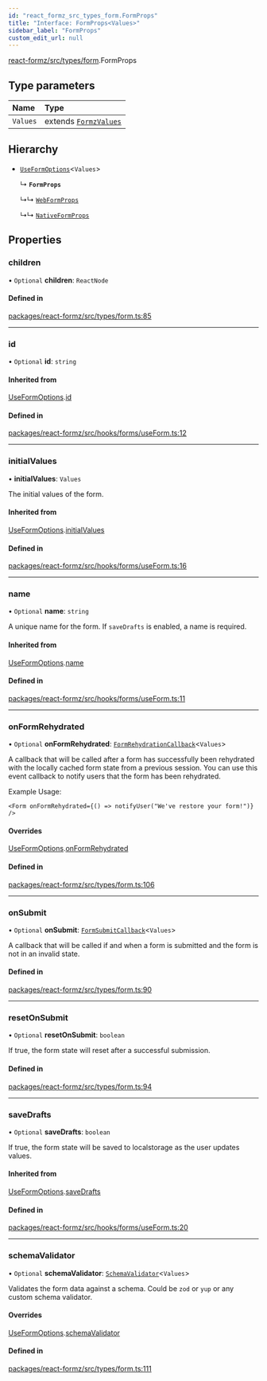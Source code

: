 ```yaml
---
id: "react_formz_src_types_form.FormProps"
title: "Interface: FormProps<Values>"
sidebar_label: "FormProps"
custom_edit_url: null
---
```


[react-formz/src/types/form](../modules/react_formz_src_types_form.md).FormProps

## Type parameters

| Name | Type |
| :------ | :------ |
| `Values` | extends [`FormzValues`](../modules/react_formz_src_types_form.md#formzvalues) |

## Hierarchy

- [`UseFormOptions`](react_formz_src_hooks_forms_useForm.UseFormOptions.md)<`Values`\>

  ↳ **`FormProps`**

  ↳↳ [`WebFormProps`](react_formz_web_src_components_Form_Form_types.WebFormProps.md)

  ↳↳ [`NativeFormProps`](react_formz_native_src_components_Form_Form_types.NativeFormProps.md)

## Properties

### children

• `Optional` **children**: `ReactNode`

#### Defined in

[packages/react-formz/src/types/form.ts:85](https://github.com/ZerryStack/react-formz/blob/main/packages/react-formz/src/types/form.ts#L85)

___

### id

• `Optional` **id**: `string`

#### Inherited from

[UseFormOptions](react_formz_src_hooks_forms_useForm.UseFormOptions.md).[id](react_formz_src_hooks_forms_useForm.UseFormOptions.md#id)

#### Defined in

[packages/react-formz/src/hooks/forms/useForm.ts:12](https://github.com/ZerryStack/react-formz/blob/main/packages/react-formz/src/hooks/forms/useForm.ts#L12)

___

### initialValues

• **initialValues**: `Values`

The initial values of the form.

#### Inherited from

[UseFormOptions](react_formz_src_hooks_forms_useForm.UseFormOptions.md).[initialValues](react_formz_src_hooks_forms_useForm.UseFormOptions.md#initialvalues)

#### Defined in

[packages/react-formz/src/hooks/forms/useForm.ts:16](https://github.com/ZerryStack/react-formz/blob/main/packages/react-formz/src/hooks/forms/useForm.ts#L16)

___

### name

• `Optional` **name**: `string`

A unique name for the form. If `saveDrafts` is enabled, a name is required.

#### Inherited from

[UseFormOptions](react_formz_src_hooks_forms_useForm.UseFormOptions.md).[name](react_formz_src_hooks_forms_useForm.UseFormOptions.md#name)

#### Defined in

[packages/react-formz/src/hooks/forms/useForm.ts:11](https://github.com/ZerryStack/react-formz/blob/main/packages/react-formz/src/hooks/forms/useForm.ts#L11)

___

### onFormRehydrated

• `Optional` **onFormRehydrated**: [`FormRehydrationCallback`](../modules/react_formz_src_types_form.md#formrehydrationcallback)<`Values`\>

A callback that will be called after a form has successfully been rehydrated with
the locally cached form state from a previous session. You can use this event
callback to notify users that the form has been rehydrated.

Example Usage:

```tsx
<Form onFormRehydrated={() => notifyUser("We've restore your form!")} />
```

#### Overrides

[UseFormOptions](react_formz_src_hooks_forms_useForm.UseFormOptions.md).[onFormRehydrated](react_formz_src_hooks_forms_useForm.UseFormOptions.md#onformrehydrated)

#### Defined in

[packages/react-formz/src/types/form.ts:106](https://github.com/ZerryStack/react-formz/blob/main/packages/react-formz/src/types/form.ts#L106)

___

### onSubmit

• `Optional` **onSubmit**: [`FormSubmitCallback`](../modules/react_formz_src_types_form.md#formsubmitcallback)<`Values`\>

A callback that will be called if and when a form is submitted and 
the form is not in an invalid state.

#### Defined in

[packages/react-formz/src/types/form.ts:90](https://github.com/ZerryStack/react-formz/blob/main/packages/react-formz/src/types/form.ts#L90)

___

### resetOnSubmit

• `Optional` **resetOnSubmit**: `boolean`

If true, the form state will reset after a successful submission.

#### Defined in

[packages/react-formz/src/types/form.ts:94](https://github.com/ZerryStack/react-formz/blob/main/packages/react-formz/src/types/form.ts#L94)

___

### saveDrafts

• `Optional` **saveDrafts**: `boolean`

If true, the form state will be saved to localstorage as the user updates values.

#### Inherited from

[UseFormOptions](react_formz_src_hooks_forms_useForm.UseFormOptions.md).[saveDrafts](react_formz_src_hooks_forms_useForm.UseFormOptions.md#savedrafts)

#### Defined in

[packages/react-formz/src/hooks/forms/useForm.ts:20](https://github.com/ZerryStack/react-formz/blob/main/packages/react-formz/src/hooks/forms/useForm.ts#L20)

___

### schemaValidator

• `Optional` **schemaValidator**: [`SchemaValidator`](../classes/react_formz_src_models_SchemaValidator.SchemaValidator.md)<`Values`\>

Validates the form data against a schema. Could be `zod` or `yup` or any custom
schema validator.

#### Overrides

[UseFormOptions](react_formz_src_hooks_forms_useForm.UseFormOptions.md).[schemaValidator](react_formz_src_hooks_forms_useForm.UseFormOptions.md#schemavalidator)

#### Defined in

[packages/react-formz/src/types/form.ts:111](https://github.com/ZerryStack/react-formz/blob/main/packages/react-formz/src/types/form.ts#L111)

